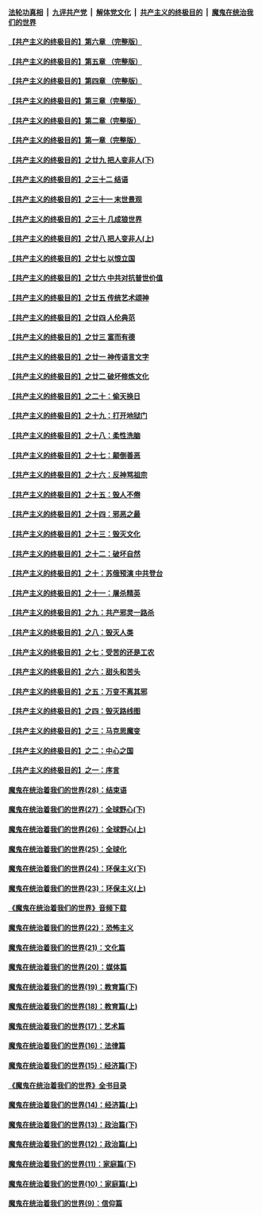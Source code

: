 ####  [法轮功真相](../../../../basic/blob/master/README.md?t=06100001) &nbsp;|&nbsp; [九评共产党](../../../../9ping.md/blob/master/README.md?t=06100001) &nbsp;|&nbsp; [解体党文化](../../../../jtdwh.md/blob/master/README.md?t=06100001)  &nbsp;|&nbsp; [共产主义的终极目的](../../../../gczydzjmd.md/blob/master/README.md?t=06100001) &nbsp;|&nbsp; [魔鬼在统治我们的世界](../../../../mgztzwmdsj.md/blob/master/README.md?t=06100001) 

#### [【共产主义的终极目的】第六章 （完整版）](../pages/nsc422/n11428913.md?t=06100001) 

#### [【共产主义的终极目的】第五章 （完整版）](../pages/nsc422/n11428912.md?t=06100001) 

#### [【共产主义的终极目的】第四章 （完整版）](../pages/nsc422/n11428907.md?t=06100001) 

#### [【共产主义的终极目的】第三章（完整版）](../pages/nsc422/n11428848.md?t=06100001) 

#### [【共产主义的终极目的】第二章（完整版）](../pages/nsc422/n11428831.md?t=06100001) 

#### [【共产主义的终极目的】第一章（完整版）](../pages/nsc422/n11417651.md?t=06100001) 

#### [【共产主义的终极目的】之廿九 把人变非人(下)](../pages/nsc422/n11344140.md?t=06100001) 

#### [【共产主义的终极目的】之三十二 结语](../pages/nsc422/n11360535.md?t=06100001) 

#### [【共产主义的终极目的】之三十一 末世景观](../pages/nsc422/n11351129.md?t=06100001) 

#### [【共产主义的终极目的】之三十 几成狼世界](../pages/nsc422/n11348280.md?t=06100001) 

#### [【共产主义的终极目的】之廿八 把人变非人(上)](../pages/nsc422/n11340492.md?t=06100001) 

#### [【共产主义的终极目的】之廿七 以恨立国](../pages/nsc422/n11336944.md?t=06100001) 

#### [【共产主义的终极目的】之廿六 中共对抗普世价值](../pages/nsc422/n11324785.md?t=06100001) 

#### [【共产主义的终极目的】之廿五 传统艺术颂神](../pages/nsc422/n11296396.md?t=06100001) 

#### [【共产主义的终极目的】之廿四 人伦典范](../pages/nsc422/n11296397.md?t=06100001) 

#### [【共产主义的终极目的】之廿三 富而有德](../pages/nsc422/n11283598.md?t=06100001) 

#### [【共产主义的终极目的】之廿一 神传语言文字](../pages/nsc422/n11263265.md?t=06100001) 

#### [【共产主义的终极目的】之廿二 破坏修炼文化](../pages/nsc422/n11245728.md?t=06100001) 

#### [【共产主义的终极目的】之二十：偷天换日](../pages/nsc422/n11238846.md?t=06100001) 

#### [【共产主义的终极目的】之十九：打开地狱门](../pages/nsc422/n11206376.md?t=06100001) 

#### [【共产主义的终极目的】之十八：柔性洗脑](../pages/nsc422/n11199994.md?t=06100001) 

#### [【共产主义的终极目的】之十七：颠倒善恶](../pages/nsc422/n11179782.md?t=06100001) 

#### [【共产主义的终极目的】之十六：反神骂祖宗](../pages/nsc422/n11166798.md?t=06100001) 

#### [【共产主义的终极目的】之十五：毁人不倦](../pages/nsc422/n11166792.md?t=06100001) 

#### [【共产主义的终极目的】之十四：邪恶之最](../pages/nsc422/n11150249.md?t=06100001) 

#### [【共产主义的终极目的】之十三：毁灭文化](../pages/nsc422/n11135227.md?t=06100001) 

#### [【共产主义的终极目的】之十二：破坏自然](../pages/nsc422/n11135214.md?t=06100001) 

#### [【共产主义的终极目的】之十：苏俄预演 中共登台](../pages/nsc422/n11118424.md?t=06100001) 

#### [【共产主义的终极目的】之十一：屠杀精英](../pages/nsc422/n11118442.md?t=06100001) 

#### [【共产主义的终极目的】之九：共产邪灵一路杀](../pages/nsc422/n11114139.md?t=06100001) 

#### [【共产主义的终极目的】之八：毁灭人类](../pages/nsc422/n11108503.md?t=06100001) 

#### [【共产主义的终极目的】之七：受苦的还是工农](../pages/nsc422/n11101809.md?t=06100001) 

#### [【共产主义的终极目的】之六：甜头和苦头](../pages/nsc422/n11096971.md?t=06100001) 

#### [【共产主义的终极目的】之五：万变不离其邪](../pages/nsc422/n11091285.md?t=06100001) 

#### [【共产主义的终极目的】之四：毁灭路线图](../pages/nsc422/n11086284.md?t=06100001) 

#### [【共产主义的终极目的】之三：马克思魔变](../pages/nsc422/n11061941.md?t=06100001) 

#### [【共产主义的终极目的】之二：中心之国](../pages/nsc422/n11047728.md?t=06100001) 

#### [【共产主义的终极目的】之一：序言](../pages/nsc422/n11086077.md?t=06100001) 

#### [魔鬼在统治着我们的世界(28)：结束语](../pages/nsc422/n10936246.md?t=06100001) 

#### [魔鬼在统治着我们的世界(27)：全球野心(下)](../pages/nsc422/n10928319.md?t=06100001) 

#### [魔鬼在统治着我们的世界(26)：全球野心(上)](../pages/nsc422/n10900318.md?t=06100001) 

#### [魔鬼在统治着我们的世界(25)：全球化](../pages/nsc422/n10788205.md?t=06100001) 

#### [魔鬼在统治着我们的世界(24)：环保主义(下)](../pages/nsc422/n10695307.md?t=06100001) 

#### [魔鬼在统治着我们的世界(23)：环保主义(上)](../pages/nsc422/n10688613.md?t=06100001) 

#### [《魔鬼在统治着我们的世界》音频下载](../pages/nsc422/n10635553.md?t=06100001) 

#### [魔鬼在统治着我们的世界(22)：恐怖主义](../pages/nsc422/n10614727.md?t=06100001) 

#### [魔鬼在统治着我们的世界(21)：文化篇](../pages/nsc422/n10597706.md?t=06100001) 

#### [魔鬼在统治着我们的世界(20)：媒体篇](../pages/nsc422/n10586579.md?t=06100001) 

#### [魔鬼在统治着我们的世界(19)：教育篇(下)](../pages/nsc422/n10564808.md?t=06100001) 

#### [魔鬼在统治着我们的世界(18)：教育篇(上)](../pages/nsc422/n10526970.md?t=06100001) 

#### [魔鬼在统治着我们的世界(17)：艺术篇](../pages/nsc422/n10499093.md?t=06100001) 

#### [魔鬼在统治着我们的世界(16)：法律篇](../pages/nsc422/n10485969.md?t=06100001) 

#### [魔鬼在统治着我们的世界(15)：经济篇(下)](../pages/nsc422/n10469975.md?t=06100001) 

#### [《魔鬼在统治着我们的世界》全书目录](../pages/nsc422/n10464261.md?t=06100001) 

#### [魔鬼在统治着我们的世界(14)：经济篇(上)](../pages/nsc422/n10457370.md?t=06100001) 

#### [魔鬼在统治着我们的世界(13)：政治篇(下)](../pages/nsc422/n10448270.md?t=06100001) 

#### [魔鬼在统治着我们的世界(12)：政治篇(上)](../pages/nsc422/n10444576.md?t=06100001) 

#### [魔鬼在统治着我们的世界(11)：家庭篇(下)](../pages/nsc422/n10440961.md?t=06100001) 

#### [魔鬼在统治着我们的世界(10)：家庭篇(上)](../pages/nsc422/n10435448.md?t=06100001) 

#### [魔鬼在统治着我们的世界(9)：信仰篇](../pages/nsc422/n10432159.md?t=06100001) 

